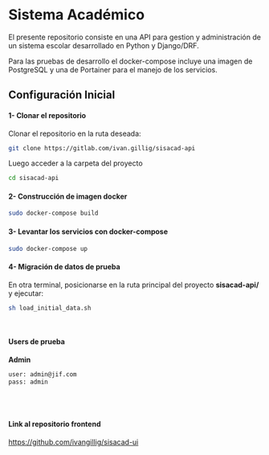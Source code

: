 # Sistema Académico

El presente repositorio consiste en una API para gestion y administración de un sistema escolar desarrollado en Python y Django/DRF.

Para las pruebas de desarrollo el docker-compose incluye una imagen de PostgreSQL y una de Portainer para el manejo de los servicios.

## Configuración Inicial

#### 1- Clonar el repositorio
Clonar el repositorio en la ruta deseada:
```sh
git clone https://gitlab.com/ivan.gillig/sisacad-api
```
Luego acceder a la carpeta del proyecto 
```sh
cd sisacad-api
```

#### 2- Construcción de imagen docker
```sh
sudo docker-compose build
```
#### 3- Levantar los servicios con docker-compose
```sh
sudo docker-compose up
```
#### 4- Migración de datos de prueba
En otra terminal, posicionarse en la ruta principal del proyecto **sisacad-api/** y ejecutar:
```sh
sh load_initial_data.sh
```

<br>

#### Users de prueba
**Admin**
```sh
user: admin@jif.com
pass: admin
```

<br>
<br>

#### Link al repositorio frontend
https://github.com/ivangillig/sisacad-ui

